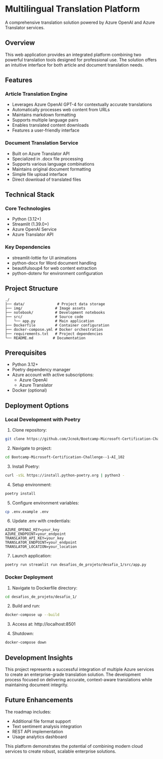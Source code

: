 # Multilingual Translation Platform

A comprehensive translation solution powered by Azure OpenAI and Azure Translator services.

## Overview

This web application provides an integrated platform combining two powerful translation tools designed for professional use. The solution offers an intuitive interface for both article and document translation needs.

## Features

### Article Translation Engine
- Leverages Azure OpenAI GPT-4 for contextually accurate translations
- Automatically processes web content from URLs
- Maintains markdown formatting
- Supports multiple language pairs
- Enables translated content downloads
- Features a user-friendly interface

### Document Translation Service
- Built on Azure Translator API
- Specialized in .docx file processing
- Supports various language combinations
- Maintains original document formatting
- Simple file upload interface
- Direct download of translated files

## Technical Stack

### Core Technologies
- Python (3.12+)
- Streamlit (1.39.0+)
- Azure OpenAI Service
- Azure Translator API

### Key Dependencies
- streamlit-lottie for UI animations
- python-docx for Word document handling
- beautifulsoup4 for web content extraction
- python-dotenv for environment configuration

## Project Structure

```
./
├── data/               # Project data storage
├── img/               # Image assets
├── notebook/          # Development notebooks
├── src/               # Source code
│   └── app.py         # Main application
├── Dockerfile         # Container configuration
├── docker-compose.yml # Docker orchestration
├── requirements.txt   # Project dependencies
└── README.md         # Documentation
```

## Prerequisites

- Python 3.12+
- Poetry dependency manager
- Azure account with active subscriptions:
  - Azure OpenAI
  - Azure Translator
- Docker (optional)

## Deployment Options

### Local Development with Poetry

1. Clone repository:
```bash
git clone https://github.com/Jcnok/Bootcamp-Microsoft-Certification-Challenge--1-AI_102.git
```

2. Navigate to project:
```bash
cd Bootcamp-Microsoft-Certification-Challenge--1-AI_102
```

3. Install Poetry:
```bash
curl -sSL https://install.python-poetry.org | python3 -
```

4. Setup environment:
```bash
poetry install
```

5. Configure environment variables:
```bash
cp .env.example .env
```

6. Update .env with credentials:
```
AZURE_OPENAI_KEY=your_key
AZURE_ENDPOINT=your_endpoint
TRANSLATOR_API_KEY=your_key
TRANSLATOR_ENDPOINT=your_endpoint
TRANSLATOR_LOCATION=your_location
```

7. Launch application:
```bash
poetry run streamlit run desafios_de_projeto/desafio_1/src/app.py
```

### Docker Deployment

1. Navigate to Dockerfile directory:
```bash
cd desafios_de_projeto/desafio_1/
```

2. Build and run:
```bash
docker-compose up --build
```

3. Access at: http://localhost:8501

4. Shutdown:
```bash
docker-compose down
```

## Development Insights

This project represents a successful integration of multiple Azure services to create an enterprise-grade translation solution. The development process focused on delivering accurate, context-aware translations while maintaining document integrity.

## Future Enhancements

The roadmap includes:
- Additional file format support
- Text sentiment analysis integration
- REST API implementation
- Usage analytics dashboard

This platform demonstrates the potential of combining modern cloud services to create robust, scalable enterprise solutions.
